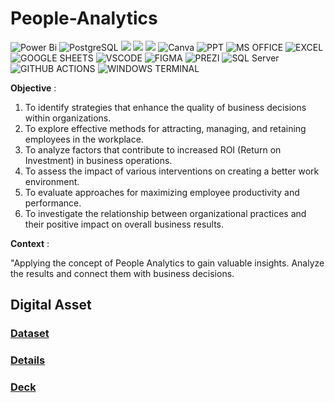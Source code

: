 # People-Analytics

![Power Bi](https://img.shields.io/badge/power_bi-F2C811?style=for-the-badge&logo=powerbi&logoColor=black)
![PostgreSQL](https://img.shields.io/badge/PostgreSQL-316192?style=for-the-badge&logo=postgresql&logoColor=white)
![](https://img.shields.io/badge/MySQL-00000F?style=for-the-badge&logo=mysql&logoColor=white)
![](https://img.shields.io/badge/SQLite-07405E?style=for-the-badge&logo=sqlite&logoColor=white)
![](https://img.shields.io/badge/Tableau-E97627?style=for-the-badge&logo=Tableau&logoColor=white)
![Canva](https://img.shields.io/badge/Canva-%2300C4CC.svg?style=for-the-badge&logo=Canva&logoColor=white)
![PPT](https://img.shields.io/badge/Microsoft_PowerPoint-B7472A?style=for-the-badge&logo=microsoft-powerpoint&logoColor=white)
![MS OFFICE](https://img.shields.io/badge/Microsoft_Office-D83B01?style=for-the-badge&logo=microsoft-office&logoColor=white)
![EXCEL](https://img.shields.io/badge/Microsoft_Excel-217346?style=for-the-badge&logo=microsoft-excel&logoColor=white)
![GOOGLE SHEETS](https://img.shields.io/badge/Google%20Sheets-34A853?style=for-the-badge&logo=google-sheets&logoColor=white)
![VSCODE](https://img.shields.io/badge/VSCode-0078D4?style=for-the-badge&logo=visual%20studio%20code&logoColor=white)
![FIGMA](https://img.shields.io/badge/Figma-F24E1E?style=for-the-badge&logo=tfigma&logoColor=white)
![PREZI](https://img.shields.io/badge/Prezi-3181FF?style=for-the-badge&logo=prezi&logoColor=white)
![SQL Server](https://img.shields.io/badge/Microsoft_SQL_Server-CC2927?style=for-the-badge&logo=microsoft-sql-server&logoColor=white)
![GITHUB ACTIONS](https://img.shields.io/badge/Github%20Actions-282a2e?style=for-the-badge&logo=githubactions&logoColor=367cfe)
![WINDOWS TERMINAL](https://img.shields.io/badge/windows%20terminal-4D4D4D?style=for-the-badge&logo=windows%20terminal&logoColor=white)

**Objective** : 

1. To identify strategies that enhance the quality of business decisions within organizations.
2. To explore effective methods for attracting, managing, and retaining employees in the workplace.
3. To analyze factors that contribute to increased ROI (Return on Investment) in business operations.
4. To assess the impact of various interventions on creating a better work environment.
5. To evaluate approaches for maximizing employee productivity and performance.
6. To investigate the relationship between organizational practices and their positive impact on overall business results.

**Context** :

"Applying the concept of People Analytics to gain valuable insights. Analyze the results and connect them with business decisions.

## Digital Asset

### [Dataset](https://docs.google.com/spreadsheets/d/1TxcKXk0QssQA3QqEbZGY3anB2LJrTJVyTLwpfzB7WXQ/edit?usp=sharing)

### [Details](https://drive.google.com/drive/folders/1wjUwqt4nqwJIuuUfgEihJVBrTBtOUxPa?usp=sharing)

### [Deck](https://drive.google.com/file/d/1fgmXRHTMzuUwuGg6aYTrRv5RqWDAT6VN/view?usp=sharing)
